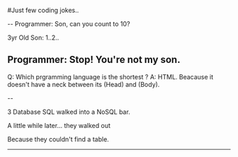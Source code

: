 #Just few coding jokes..

--
Programmer: Son, can you count to 10?

3yr Old Son: 1..2..

Programmer: Stop! You're not my son.
-- 

Q: Which prgramming language is the shortest ?
A: HTML. Beacause it doesn't have a neck between its (Head) and (Body).

--

3 Database SQL walked into a NoSQL bar.

A little while later...
they walked out

Because they couldn't find a table.

----------------------------------
